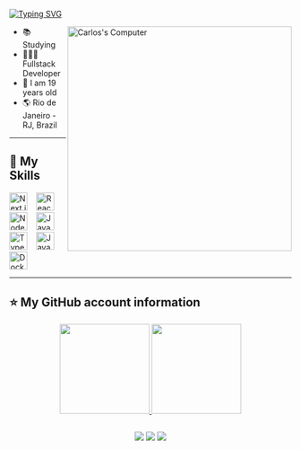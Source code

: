 <!-- ## Hello World! I am {Carlos Matheus Tavares}! 👋 -->

[![Typing SVG](https://readme-typing-svg.herokuapp.com?font=Roboto&color=6FA4FC&width=350&height=50&lines=Hello+World!,+I+am+Carlos+👋+...;%f0%9f%92%bb)](https://git.io/typing-svg)

<img src="https://raw.githubusercontent.com/MicaelliMedeiros/micaellimedeiros/master/image/computer-illustration.png" min-width="400px" max-width="400px" width="400px" align="right" alt="Carlos's Computer">

- 📚 Studying
- 👨🏼‍💻 Fullstack Developer
- 🧑 I am 19 years old
- 🌎 Rio de Janeiro - RJ, Brazil

---

## 🚀 My Skills

<p align="left">
  <span style="display: inline-block; padding-right: 12px;">
    <img src="https://cdn.jsdelivr.net/gh/devicons/devicon/icons/nextjs/nextjs-original.svg" alt="Next.js" title="Next.js" style="height: 32px; width: 32px; object-fit: contain;" />
  </span>
  <span style="display: inline-block; padding-right: 12px;">
    <img src="https://cdn.jsdelivr.net/gh/devicons/devicon/icons/react/react-original.svg" alt="React.js" title="React" style="height: 32px; width: 32px;" />
  </span>
  <span style="display: inline-block; padding-right: 12px;">
    <img src="https://cdn.jsdelivr.net/gh/devicons/devicon/icons/nodejs/nodejs-original.svg" alt="Node.js" title="Node.js" style="height: 32px; width: 32px;" />
  </span>
  <span style="display: inline-block; padding-right: 12px;">
    <img src="https://cdn.jsdelivr.net/gh/devicons/devicon/icons/java/java-original.svg" alt="Java" title="Java" style="height: 32px; width: 32px;" />
  </span>
  <span style="display: inline-block; padding-right: 12px;">
    <img src="https://cdn.jsdelivr.net/gh/devicons/devicon/icons/typescript/typescript-original.svg" alt="TypeScript" title="TypeScript" style="height: 32px; width: 32px;" />
  </span>
  <span style="display: inline-block; padding-right: 12px;">
    <img src="https://cdn.jsdelivr.net/gh/devicons/devicon/icons/javascript/javascript-original.svg" alt="JavaScript" title="JavaScript" style="height: 32px; width: 32px;" />
  </span>
  <span style="display: inline-block;">
    <img src="https://cdn.jsdelivr.net/gh/devicons/devicon/icons/docker/docker-original.svg" alt="Docker" title="Docker" style="height: 32px; width: 32px;" />
  </span>
</p>


----

## ⭐ My GitHub account information

<div align="center">
  <a href="https://github.com/cmtavares">
  <img height="160px" src="https://github-readme-stats.vercel.app/api?username=cmtavares&show_icons=true&theme=dracula"/>
  <img height="160px" src="https://github-readme-stats.vercel.app/api/top-langs/?username=cmtavares&layout=compact&langs_count=7&theme=dracula"/>
</div>

##
  
<div align="center"> 
  <a href="https://www.instagram.com/cm.tavares/" target="_blank"><img src="https://img.shields.io/badge/-Instagram-%23E4405F?style=for-the-badge&logo=instagram&logoColor=white" target="_blank"></a>
  <a href = "mailto:cmtavares.dev@gmail.com" target="_blank"><img src="https://img.shields.io/badge/-Gmail-%23333?style=for-the-badge&logo=gmail&logoColor=white" target="_blank"></a>
  <a href="https://www.linkedin.com/in/carlos-tavares-5bb2b32a1/" target="_blank"><img src="https://img.shields.io/badge/-LinkedIn-%230077B5?style=for-the-badge&logo=linkedin&logoColor=white"></a>
</div>
